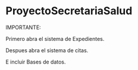 # ProyectoSecretariaSalud

IMPORTANTE:

Primero abra el sistema de Expedientes.

Despues abra el sistema de citas.

E incluir Bases de datos.
